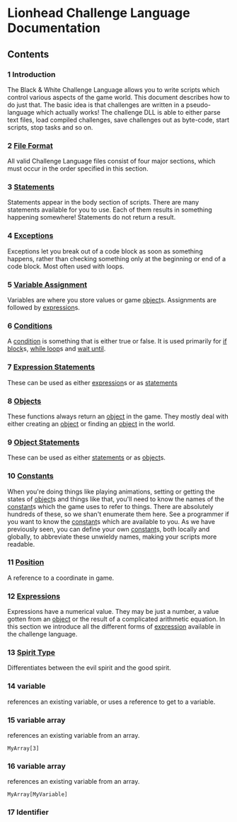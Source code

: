 # Lionhead Challenge Language Documentation

## Contents

### <a name="1"></a> 1 Introduction

The Black & White Challenge Language allows you to write scripts which control
various aspects of the game world. This document describes how to do just that.
The basic idea is that challenges are written in a pseudo-language which
actually works! The challenge DLL is able to either parse text files,
load compiled challenges, save challenges out as byte-code, start scripts, stop
tasks and so on.

### <a name="2"></a> 2 [File Format](file_format.md)

All valid Challenge Language files consist of four major sections, which must
occur in the order specified in this section.

### <a name="3"></a> 3 [Statements](statements.md)

Statements appear in the body section of scripts. There are many statements
available for you to use. Each of them results in something happening somewhere!
Statements do not return a result.

### <a name="4"></a> 4 [Exceptions](exceptions.md)

Exceptions let you break out of a code block as soon as something happens,
rather than checking something only at the beginning or end of a code block.
Most often used with loops.

### <a name="5"></a> 5 [Variable Assignment](variable_assignment.md)

Variables are where you store values or game [object](objects.md)s. Assignments
are followed by [expression](expressions.md)s.

### <a name="6"></a> 6 [Conditions](conditions.md)

A [condition](conditions.md) is something that is either true or false. It is
used primarily for [if block](statements.md#3.29.1)s,
[while loop](statements.md#3.29.2)s and [wait until](statements.md#3.25.1).

### <a name="7"></a> 7 [Expression Statements](expression_statements.md)

These can be used as either [expression](expressions.md#12)s or as
[statements](statements.md#3)

### <a name="8"></a> 8 [Objects](objects.md)

These functions always return an [object](objects.md#8) in the game. They mostly
deal with either creating an [object](objects.md#8) or finding an
[object](objects.md#8) in the world.

### <a name="9"></a> 9 [Object Statements](object_statements.md)

These can be used as either [statements](statements.md#3) or as
[object](objects.md#8)s.

### <a name="10"></a> 10 [Constants](constants.md)

When you're doing things like playing animations, setting or getting the states
of [object](objects.md#8)s and things like that, you'll need to know the names
of the [constant](constants.md#10)s which the game uses to refer to things.
There are absolutely hundreds of these, so we shan't enumerate them here. See a
programmer if you want to know the [constant](constants.md#10)s which are
available to you. As we have previously seen, you can define your own
[constant](constants.md#10)s, both locally and globally, to abbreviate these
unwieldy names, making your scripts more readable.

### <a name="11"></a> 11 [Position](position.md)

A reference to a coordinate in game.

### <a name="12"></a> 12 [Expressions](expressions.md)

Expressions have a numerical value. They may be just a number, a value gotten from an [object](objects.md#8) or the result of a complicated arithmetic equation. In this section we introduce all the different forms of [expression](expressions.md#12) available in the challenge language.

### <a name="13"></a> 13 [Spirit Type](spirit_type.md)

Differentiates between the evil spirit and the good spirit.

### <a name="14"></a> 14 variable

references an existing variable, or uses a reference to get to a variable.

### <a name="15"></a> 15 variable array

references an existing variable from an array.

`MyArray[3]`

### <a name="16"></a> 16 variable array

references an existing variable from an array.

`MyArray[MyVariable]`

### <a name="17"></a> 17 Identifier
